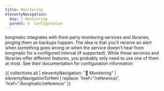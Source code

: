 ```yaml
---
title: Monitoring
eleventyNavigation:
  key: 🚨 Monitoring
  parent: ⚙️  Configuration
---
```

borgmatic integrates with third-party monitoring services and libraries, pinging
them as backups happen. The idea is that you'll receive an alert when something
goes wrong or when the service doesn't hear from borgmatic for a configured
interval (if supported). While these services and libraries offer different
features, you probably only need to use one of them at most. See their
documentation for configuration information:

{{ collections.all | eleventyNavigation: "🚨 Monitoring" | eleventyNavigationToHtml | replace: 'href="/reference/', 'href="/borgmatic/reference/' }}
